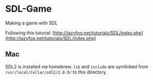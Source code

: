 # SDL-Game
Making a game with SDL  

Following this tutorial: [http://lazyfoo.net/tutorials/SDL/index.php](http://lazyfoo.net/tutorials/SDL/index.php)  

## Mac
SDL2 is installed via homebrew. `lib` and `include` are symlinked from `/usr/local/Cellar/sdl2/2.0.9/` to this directory.
